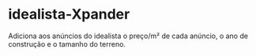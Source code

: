# idealista-Xpander
Adiciona aos anúncios do idealista o preço/m² de cada anúncio, o ano de construção e o tamanho do terreno.
